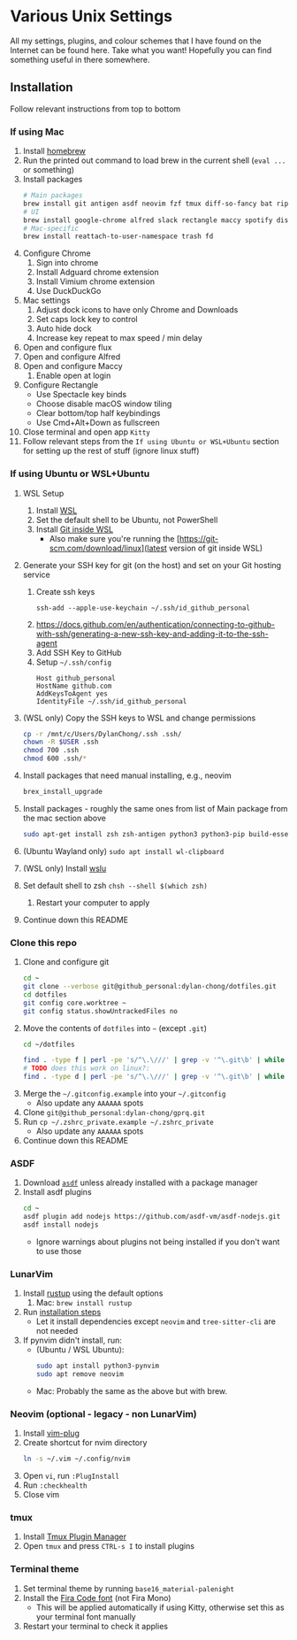 # Various Unix Settings

All my settings, plugins, and colour schemes that I have found on the Internet
can be found here. Take what you want! Hopefully you can find something useful
in there somewhere.

## Installation

Follow relevant instructions from top to bottom

### If using Mac

1. Install [homebrew](https://brew.sh)
1. Run the printed out command to load brew in the current shell (`eval ...` or
   something)
1. Install packages
    ```bash
    # Main packages
    brew install git antigen asdf neovim fzf tmux diff-so-fancy bat ripgrep entr bottom lf
    # UI
    brew install google-chrome alfred slack rectangle maccy spotify discord kitty
    # Mac-specific
    brew install reattach-to-user-namespace trash fd
    ```
1. Configure Chrome
    1. Sign into chrome
    1. Install Adguard chrome extension
    1. Install Vimium chrome extension
    1. Use DuckDuckGo
1. Mac settings
    1. Adjust dock icons to have only Chrome and Downloads
    1. Set caps lock key to control
    1. Auto hide dock
    1. Increase key repeat to max speed / min delay
1. Open and configure flux
1. Open and configure Alfred
1. Open and configure Maccy
    1. Enable open at login
1. Configure Rectangle
    - Use Spectacle key binds
    - Choose disable macOS window tiling
    - Clear bottom/top half keybindings
    - Use Cmd+Alt+Down as fullscreen
1. Close terminal and open app `Kitty`
1. Follow relevant steps from the `If using Ubuntu or WSL+Ubuntu` section for setting up the rest of stuff (ignore linux stuff)

### If using Ubuntu or WSL+Ubuntu

1. WSL Setup
   1. Install [WSL](https://ubuntu.com/tutorials/install-ubuntu-on-wsl2-on-windows-11-with-gui-support#1-overview>)
   1. Set the default shell to be Ubuntu, not PowerShell
   1. Install [Git inside WSL](https://learn.microsoft.com/en-us/windows/wsl/tutorials/wsl-git)
       - Also make sure you're running the [https://git-scm.com/download/linux](latest version of git inside WSL) 
1. Generate your SSH key for git (on the host) and set on your Git hosting service
   1. Create ssh keys
       ```
       ssh-add --apple-use-keychain ~/.ssh/id_github_personal
       ```
   1. https://docs.github.com/en/authentication/connecting-to-github-with-ssh/generating-a-new-ssh-key-and-adding-it-to-the-ssh-agent 
   1. Add SSH Key to GitHub
   1. Setup `~/.ssh/config`
       ```
       Host github_personal
       HostName github.com
       AddKeysToAgent yes
       IdentityFile ~/.ssh/id_github_personal
       ```
1. (WSL only) Copy the SSH keys to WSL and change permissions
    ```bash
    cp -r /mnt/c/Users/DylanChong/.ssh .ssh/
    chown -R $USER .ssh
    chmod 700 .ssh
    chmod 600 .ssh/*
    ```
1. Install packages that need manual installing, e.g., neovim
    ```bash
    brex_install_upgrade
    ```

1. Install packages - roughly the same ones from list of Main package from the mac section above
    ```bash
    sudo apt-get install zsh zsh-antigen python3 python3-pip build-essential bat lf tmux ripgrep fd-find
    ```
1. (Ubuntu Wayland only) `sudo apt install wl-clipboard`
1. (WSL only) Install [wslu](https://wslutiliti.es/wslu/install.html)
1. Set default shell to zsh `chsh --shell $(which zsh)`
    1. Restart your computer to apply
1. Continue down this README

### Clone this repo

1. Clone and configure git
    ```bash
    cd ~
    git clone --verbose git@github_personal:dylan-chong/dotfiles.git     
    cd dotfiles
    git config core.worktree ~
    git config status.showUntrackedFiles no
    ```
1. Move the contents of `dotfiles` into `~` (except `.git`)
    ```bash
    cd ~/dotfiles

    find . -type f | perl -pe 's/^\.\///' | grep -v '^\.git\b' | while read file; do mv "$file" "$HOME/$file"; done
    # TODO does this work on linux?:
    find . -type d | perl -pe 's/^\.\///' | grep -v '^\.git\b' | while read file; do mv "$file" "$HOME/$file"; done
    ```
1. Merge the `~/.gitconfig.example` into your `~/.gitconfig`
    - Also update any `AAAAAA` spots
1. Clone `git@github_personal:dylan-chong/gprq.git`
1. Run `cp ~/.zshrc_private.example ~/.zshrc_private`
    - Also update any `AAAAAA` spots
1. Continue down this README

### ASDF

1. Download [`asdf`](https://asdf-vm.com/guide/getting-started.html#_2-download-asdf)
    unless already installed with a package manager
1. Install asdf plugins
    ```bash
    cd ~
    asdf plugin add nodejs https://github.com/asdf-vm/asdf-nodejs.git
    asdf install nodejs
    ```
    - Ignore warnings about plugins not being installed if you don't want to use those

### LunarVim

1. Install [rustup](https://www.rust-lang.org/tools/install) using the default options
    1. Mac: `brew install rustup`
1. Run [installation steps](https://www.lunarvim.org/docs/installation)
    - Let it install dependencies except `neovim` and `tree-sitter-cli` are not needed
1.  If pynvim didn't install, run:
    - (Ubuntu / WSL Ubuntu):
        ```bash
        sudo apt install python3-pynvim
        sudo apt remove neovim
        ```
    - Mac: Probably the same as the above but with brew.

### Neovim (optional - legacy - non LunarVim)

1. Install [vim-plug](https://github.com/junegunn/vim-plug#neovim)
1. Create shortcut for nvim directory
    ```bash
    ln -s ~/.vim ~/.config/nvim
    ```
1. Open `vi`, run `:PlugInstall`
1. Run `:checkhealth`
1. Close vim

### tmux

1. Install [Tmux Plugin Manager](https://github.com/tmux-plugins/tpm#installation)
1. Open `tmux` and press `CTRL-s I` to install plugins

### Terminal theme

1. Set terminal theme by running `base16_material-palenight`
1. Install the [Fira Code font](https://www.nerdfonts.com/font-downloads) (not Fira Mono)
    - This will be applied automatically if using Kitty, otherwise set this as your terminal font manually
1. Restart your terminal to check it applies
